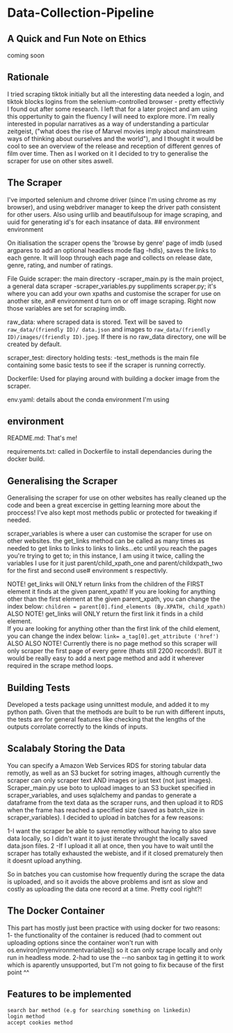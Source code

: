 # Data-Collection-Pipeline

## A Quick and Fun Note on Ethics
coming soon

## Rationale 
I tried scraping tiktok initially but all the interesting data needed a login, and tiktok blocks logins from the selenium-controlled browser - pretty effectivly I found out after some research. I left that for a later project and am using this oppertunity to gain the fluency I will need to explore more.
I'm really interested in popular narratives as a way of understanding a particular zeitgeist, ("what does the rise of Marvel movies imply about mainstream ways of thinking about ourselves and the world"), and I thought it would be cool to see an overview of the release and reception of different genres of film over time. Then as I worked on it I decided to try to generalise the scraper for use on other sites aswell.  


## The Scraper
I've imported selenium and chrome driver (since I'm using chrome as my browser), and using webdriver manager to keep the driver path consistent for other users. Also using urllib and beautifulsoup for image scraping, and uuid for generating id's for each insatance of data. ## environment  environment 

On itialisation the scraper opens the 'browse by genre' page of imdb (used argpares to add an optional headless mode flag -hdls), saves the links to each genre. It will loop through each page and collects on release date, genre, rating, and number of ratings. 

File Guide
scraper: the main directory
    -scraper_main.py is the main project, a general data scraper
    -scraper_variables.py suppliments scraper.py; it's where you can add your own xpaths and customise the scraper for use on another site, an# environment d turn on or off image scraping. Right now those variables are set for scraping imdb. 

raw_data: where scraped data is stored. Text will be saved to ```raw_data/(friendly ID)/ data.json``` and images to ```raw_data/(friendly ID)/images/(friendly ID).jpeg```. If there is no raw_data directory, one will be created by default. 

scraper_test: directory holding tests:
    -test_methods is the main file containing some basic tests to see if the scraper is running correctly. 

Dockerfile: Used for playing around with building a docker image from the scraper. 

env.yaml: details about the conda environment I'm using
## environment 
README.md: That's me! 

requirements.txt: called in Dockerfile to install dependancies during the docker build. 


## Generalising the Scraper 
Generalising the scraper for use on other websites has really cleaned up the code and been a great excercise in getting learning more about the proccess! I've also kept most methods public or protected for tweaking if needed. 

scraper_variables is where a user can customise the scraper for use on other websites. the get_links method can be called as many times as needed to get links to links to links to links...etc until you reach the pages you're trying to get to; in this instance, I am using it twice, calling the variables I use for it just parent/child_xpath_one and parent/childxpath_two for the first and second use# environment s respectivly.

NOTE! get_links will ONLY return links from the children of the FIRST element it finds at the given parent_xpath!
    If you are looking for anything other than the first element at the given parent_xpath, you can change the index below:
    ```
            children = parent[0].find_elements (By.XPATH, child_xpath)
    ```
ALSO NOTE! get_links will ONLY return the first link it finds in a child element.  
    If you are looking for anything other than the first link of the child element, you can change the index below:
    ```
            link= a_tag[0].get_attribute ('href')
    ``` 
ALSO ALSO NOTE! Currently there is no page method so this scraper will only scraper the first page of every genre (thats still 2200 records!). BUT it would be really easy to add a next page method and add it wherever required in the scrape method loops. 


## Building Tests 
Developed a tests package using unnittest module, and added it to my python path. Given that the methods are built to be run with different inputs, the tests are for general features like checking that the lengths of the outputs corrolate correctly to the kinds of inputs. 


## Scalabaly Storing the Data
You can specify a Amazon Web Services RDS for storing tabular data remotly, as well as an S3 bucket for sotring images, although currently the scraper can only scraper text AND images or just text (not just images). 
Scraper_main.py use boto to upload images to an S3 bucket specified in scraper_variables, and uses sqlalchemy and pandas to generate a dataframe from the text data as the scraper runs, and then upload it to RDS when the frame has reached a specified size (saved as batch_size in scraper_variables). I decided to upload in batches for a few reasons: 

1-I want the scraper be able to save remotley without having to also save data locally, so I didn't want it to just iterate throught the locally saved data.json files. 
2 -If I upload it all at once, then you have to wait until the scraper has totally exhausted the webiste, and if it closed prematurely then it doesnt upload anything. 

So in batches you can customise how frequently during the scrape the data is uploaded, and so it avoids the above problems and isnt as slow and costly as uploading the data one record at a time. Pretty cool right?! 


## The Docker Container
This part has mostly just been practice with using docker for two reasons: 
    1- the functionality of the container is reduced (had to comment out uploading options since the container won't run with os.environ[myenvironmentvariables]) so it can only scrape locally and only run in headless mode. 
    2-had to use the --no sanbox tag in getting it to work which is aparently unsupported, but I'm not going to fix because of the first point ^^ 


## Features to be implemented 
    search bar method (e.g for searching something on linkedin)
    login method 
    accept cookies method

